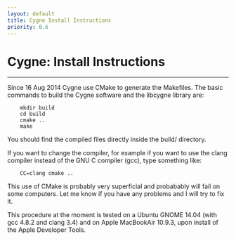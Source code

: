 ```yaml
---
layout: default
title: Cygne Install Instructions
priority: 0.6
---
```


Cygne: Install Instructions
===========================
---

Since 16 Aug 2014 Cygne use CMake to generate the Makefiles. The basic commands
to build the Cygne software and the libcygne library are:
    
        mkdir build
        cd build
        cmake ..
        make

You should find the compiled files directly inside the build/ directory.

If you want to change the compiler, for example if you want to use the clang 
compiler instead of the GNU C compiler (gcc), type something like:

        CC=clang cmake ..

This use of CMake is probably very superficial and probabably will fail on 
some computers. Let me know if you have any problems and I will try to fix it.

This procedure at the moment is tested on a Ubuntu GNOME 14.04 (with gcc 4.8.2
and clang 3.4) and on Apple MacBookAir 10.9.3, upon install of the Apple Developer 
Tools.

